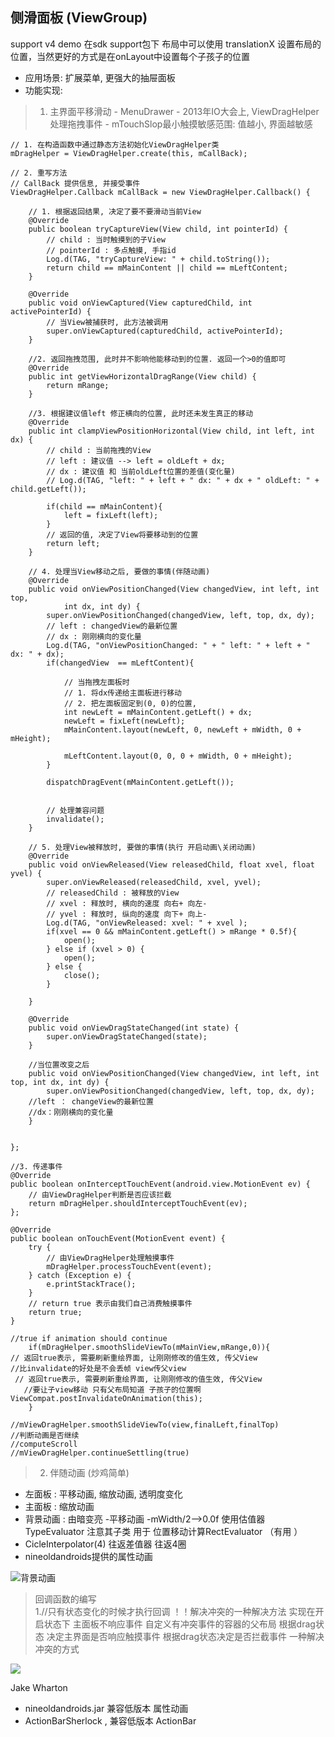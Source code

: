 ## 侧滑面板 (ViewGroup)
 support v4 demo  在sdk support包下
 布局中可以使用 translationX 设置布局的位置，当然更好的方式是在onLayout中设置每个子孩子的位置
* 应用场景: 扩展菜单, 更强大的抽屉面板
* 功能实现: 
> 1. 主界面平移滑动
	- MenuDrawer 
	- 2013年IO大会上, ViewDragHelper处理拖拽事件
	- mTouchSlop最小触摸敏感范围: 值越小, 界面越敏感
	

	// 1. 在构造函数中通过静态方法初始化ViewDragHelper类
	mDragHelper = ViewDragHelper.create(this, mCallBack);
		
	// 2. 重写方法
	// CallBack 提供信息, 并接受事件
	ViewDragHelper.Callback mCallBack = new ViewDragHelper.Callback() {
			
		// 1. 根据返回结果, 决定了要不要滑动当前View
		@Override
		public boolean tryCaptureView(View child, int pointerId) {
			// child : 当时触摸到的子View
			// pointerId : 多点触摸, 手指id
			Log.d(TAG, "tryCaptureView: " + child.toString());
			return child == mMainContent || child == mLeftContent;
		}
		
		@Override
		public void onViewCaptured(View capturedChild, int activePointerId) {
			// 当View被捕获时, 此方法被调用
			super.onViewCaptured(capturedChild, activePointerId);
		}
		
		//2. 返回拖拽范围, 此时并不影响他能移动到的位置. 返回一个>0的值即可
		@Override
		public int getViewHorizontalDragRange(View child) {
			return mRange;
		}
		
		//3. 根据建议值left 修正横向的位置, 此时还未发生真正的移动
		@Override
		public int clampViewPositionHorizontal(View child, int left, int dx) {
			// child : 当前拖拽的View
			// left : 建议值 --> left = oldLeft + dx;
			// dx : 建议值 和 当前oldLeft位置的差值(变化量)  
			// Log.d(TAG, "left: " + left + " dx: " + dx + " oldLeft: " + child.getLeft());
			
			if(child == mMainContent){
				left = fixLeft(left);
			}
			// 返回的值, 决定了View将要移动到的位置
			return left;
		}

		// 4. 处理当View移动之后, 要做的事情(伴随动画)
		@Override
		public void onViewPositionChanged(View changedView, int left, int top,
				int dx, int dy) {
			super.onViewPositionChanged(changedView, left, top, dx, dy);
			// left : changedView的最新位置
			// dx : 刚刚横向的变化量
			Log.d(TAG, "onViewPositionChanged: " + " left: " + left + " dx: " + dx);
			if(changedView  == mLeftContent){
				
				// 当拖拽左面板时
				// 1. 将dx传递给主面板进行移动
				// 2. 把左面板固定到(0, 0)的位置,
				int newLeft = mMainContent.getLeft() + dx;
				newLeft = fixLeft(newLeft);
				mMainContent.layout(newLeft, 0, newLeft + mWidth, 0 + mHeight);
				
				mLeftContent.layout(0, 0, 0 + mWidth, 0 + mHeight);
			}
			
			dispatchDragEvent(mMainContent.getLeft());
			
			
			// 处理兼容问题
			invalidate();
		}

		// 5. 处理View被释放时, 要做的事情(执行 开启动画\关闭动画)
		@Override
		public void onViewReleased(View releasedChild, float xvel, float yvel) {
			super.onViewReleased(releasedChild, xvel, yvel);
			// releasedChild : 被释放的View
			// xvel : 释放时, 横向的速度 向右+ 向左-
			// yvel : 释放时, 纵向的速度 向下+ 向上-
			Log.d(TAG, "onViewReleased: xvel: " + xvel );
			if(xvel == 0 && mMainContent.getLeft() > mRange * 0.5f){
				open();
			} else if (xvel > 0) {
				open();
			} else {
				close();
			}
			
		}

		@Override
		public void onViewDragStateChanged(int state) {
			super.onViewDragStateChanged(state);
		}

		//当位置改变之后 
        public void onViewPositionChanged(View changedView, int left, int top, int dx, int dy) {
            super.onViewPositionChanged(changedView, left, top, dx, dy);
		//left ： changeView的最新位置 
		//dx：刚刚横向的变化量
        }

		
	};

	//3. 传递事件
	@Override
	public boolean onInterceptTouchEvent(android.view.MotionEvent ev) {
		// 由ViewDragHelper判断是否应该拦截
		return mDragHelper.shouldInterceptTouchEvent(ev);
	};
	
	@Override
	public boolean onTouchEvent(MotionEvent event) {
		try {
			// 由ViewDragHelper处理触摸事件
			mDragHelper.processTouchEvent(event);
		} catch (Exception e) {
			e.printStackTrace();
		}
		// return true 表示由我们自己消费触摸事件
		return true;
	}

    //true if animation should continue
        if(mDragHelper.smoothSlideViewTo(mMainView,mRange,0)){
	// 返回true表示, 需要刷新重绘界面, 让刚刚修改的值生效, 传父View
	//比invalidate的好处是不会丢帧 view传父view
  	 // 返回true表示, 需要刷新重绘界面, 让刚刚修改的值生效, 传父View
       //要让子view移动 只有父布局知道 子孩子的位置啊
    ViewCompat.postInvalidateOnAnimation(this);
        }
		
	//mViewDragHelper.smoothSlideViewTo(view,finalLeft,finalTop)
	//判断动画是否继续 
	//computeScroll
	//mViewDragHelper.continueSettling(true)


> 2. 伴随动画 (炒鸡简单)

- 左面板 : 平移动画, 缩放动画, 透明度变化
- 主面板 : 缩放动画
- 背景动画 : 由暗变亮
-平移动画 -mWidth/2-->0.0f 
使用估值器  TypeEvaluator
注意其子类 用于 位置移动计算RectEvaluator （有用 ）
-  CicleInterpolator(4) 往返差值器 往返4圈
-  nineoldandroids提供的属性动画

![背景动画](http://i4.tietuku.com/b9d1ca6215fae984.png)

>回调函数的编写  
>1.//只有状态变化的时候才执行回调 
>！！解决冲突的一种解决方法 实现在开启状态下 主面板不响应事件
自定义有冲突事件的容器的父布局 根据drag状态 决定主界面是否响应触摸事件 根据drag状态决定是否拦截事件 一种解决冲突的方式


 ![](http://i4.tietuku.com/71e37c5b901b2a97.png)


Jake Wharton
- nineoldandroids.jar 兼容低版本 属性动画
- ActionBarSherlock , 兼容低版本 ActionBar 	
	